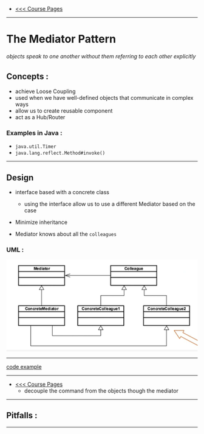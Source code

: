 - [<<< Course Pages](../README.md)
---
# The Mediator Pattern
###### objects speak to one another without them referring to each other explicitly
## Concepts :
- achieve Loose Coupling
- used when we have well-defined objects that communicate in complex ways
- allow us to create reusable component
- act as a Hub/Router


### Examples in Java :
- `java.util.Timer`
- `java.lang.reflect.Method#invoke()`
---
## Design 
- interface based with a concrete class
    - using the interface allow us to use a different Mediator based on the case
    
- Minimize inheritance
- Mediator knows about all the `colleagues`

### UML :
![The Mediator Pattern](../media/5.PNG)

---
[code example](../../../src/Behavioral/Mediator/MediatorDemo.java)

---
- [<<< Course Pages](../README.md)
  - decouple the command from the objects though the mediator
----
## Pitfalls :




---